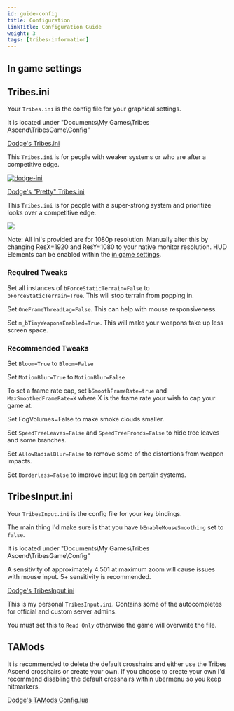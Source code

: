 ```yaml
---
id: guide-config
title: Configuration
linkTitle: Configuration Guide
weight: 3
tags: [tribes-information]
---
```


## In game settings

## Tribes.ini

Your `Tribes.ini` is the config file for your graphical settings.

It is located under "Documents\My Games\Tribes Ascend\TribesGame\Config\"

<a class="btn btn-lg btn-primary mr-3 mb-4" href="/text/dodges-ini/tribes.ini">
	Dodge's Tribes.ini<i class="fa-solid fa-download ml-2 "></i>
</a>

This `Tribes.ini` is for people with weaker systems or who are after a competitive edge.

[![dodge-ini](/img/dodge-ini.png)](/text/dodges-ini/tribes.ini)

<a class="btn btn-lg btn-primary mr-3 mb-4" href="/text/dodges-pretty-ini/tribes.ini">
	Dodge's "Pretty" Tribes.ini<i class="fa-solid fa-download ml-2 "></i>
</a>

This `Tribes.ini` is for people with a super-strong system and prioritize looks over a competitive edge.

[![](/img/dodge-pretty-ini.png)](/text/dodges-pretty-ini/tribes.ini)

Note: All ini's provided are for 1080p resolution. Manually alter this by changing ResX=1920 and ResY=1080 to your native monitor resolution. HUD Elements can be enabled within the [in game settings](#in-game-settings).

### Required Tweaks

Set all instances of `bForceStaticTerrain=False` to `bForceStaticTerrain=True`. This will stop terrain from popping in.

Set `OneFrameThreadLag=False`. This can help with mouse responsiveness.

Set `m_bTinyWeaponsEnabled=True`. This will make your weapons take up less screen space.

### Recommended Tweaks

Set `Bloom=True` to `Bloom=False`

Set `MotionBlur=True` to `MotionBlur=False`

To set a frame rate cap, set `bSmoothFrameRate=true` and `MaxSmoothedFrameRate=X` where X is the frame rate your wish to cap your game at.

Set FogVolumes=False to make smoke clouds smaller.

Set `SpeedTreeLeaves=False` and `SpeedTreeFronds=False` to hide tree leaves and some branches.

Set `AllowRadialBlur=False` to remove some of the distortions from weapon impacts.

Set `Borderless=False` to improve input lag on certain systems.

## TribesInput.ini

Your `TribesInput.ini` is the config file for your key bindings.

The main thing I'd make sure is that you have `bEnableMouseSmoothing` set to `false`.

It is located under "Documents\My Games\Tribes Ascend\TribesGame\Config\"

A sensitivity of approximately 4.501 at maximum zoom will cause issues with mouse input. 5+ sensitivity is recommended.

<a class="btn btn-lg btn-primary mr-3 mb-4" href="/text/dodges-input-ini/tribesinput.ini">
	Dodge's TribesInput.ini<i class="fa-solid fa-download ml-2 "></i>
</a>

This is my personal `TribesInput.ini`. Contains some of the autocompletes for official and custom server admins.

You must set this to `Read Only` otherwise the game will overwrite the file.

## TAMods

It is recommended to delete the default crosshairs and either use the Tribes Ascend crosshairs or create your own. If you choose to create your own I'd recommend disabling the default crosshairs within ubermenu so you keep hitmarkers.

<a class="btn btn-lg btn-primary mr-3 mb-4" href="/text/dodges-config-lua/config.lua">
	Dodge's TAMods Config.lua<i class="fa-solid fa-download ml-2 "></i>
</a>
